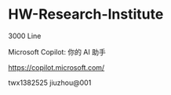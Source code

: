 # HW-Research-Institute

3000 Line

Microsoft Copilot: 你的 AI 助手  

https://copilot.microsoft.com/

twx1382525
jiuzhou@001

